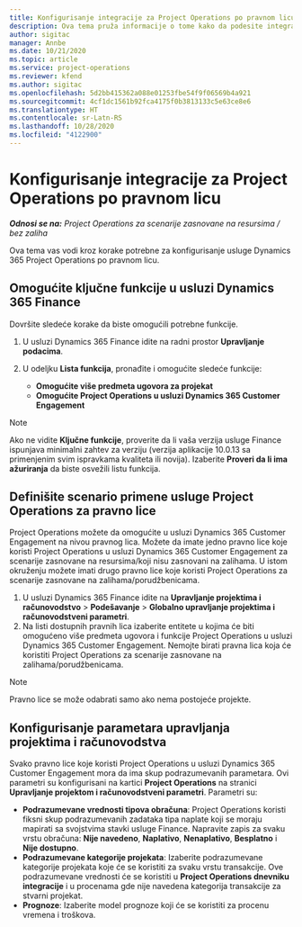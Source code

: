 ```yaml
---
title: Konfigurisanje integracije za Project Operations po pravnom licu
description: Ova tema pruža informacije o tome kako da podesite integraciju po pravnom licu u usluzi Project Operations.
author: sigitac
manager: Annbe
ms.date: 10/21/2020
ms.topic: article
ms.service: project-operations
ms.reviewer: kfend
ms.author: sigitac
ms.openlocfilehash: 5d2bb415362a088e01253fbe54f9f06569b4a921
ms.sourcegitcommit: 4cf1dc1561b92fca4175f0b3813133c5e63ce8e6
ms.translationtype: HT
ms.contentlocale: sr-Latn-RS
ms.lasthandoff: 10/28/2020
ms.locfileid: "4122900"
---
```

# <a name="configure-project-operations-integration-per-legal-entity"></a>Konfigurisanje integracije za Project Operations po pravnom licu 

_**Odnosi se na:** Project Operations za scenarije zasnovane na resursima / bez zaliha_

Ova tema vas vodi kroz korake potrebne za konfigurisanje usluge Dynamics 365 Project Operations po pravnom licu.

## <a name="enable-feature-keys-in-dynamics-365-finance"></a>Omogućite ključne funkcije u usluzi Dynamics 365 Finance

Dovršite sledeće korake da biste omogućili potrebne funkcije.

1. U usluzi Dynamics 365 Finance idite na radni prostor **Upravljanje podacima**.
2. U odeljku **Lista funkcija**, pronađite i omogućite sledeće funkcije:
  
    - **Omogućite više predmeta ugovora za projekat**
    - **Omogućite Project Operations u usluzi Dynamics 365 Customer Engagement**

> [!NOTE]
> Ako ne vidite **Ključne funkcije**, proverite da li vaša verzija usluge Finance ispunjava minimalni zahtev za verziju (verzija aplikacije 10.0.13 sa primenjenim svim ispravkama kvaliteta ili novija). Izaberite **Proveri da li ima ažuriranja** da biste osvežili listu funkcija.

## <a name="define-the-project-operations-deployment-scenario-for-a-legal-entity"></a>Definišite scenario primene usluge Project Operations za pravno lice

Project Operations možete da omogućite u usluzi Dynamics 365 Customer Engagement na nivou pravnog lica. Možete da imate jedno pravno lice koje koristi Project Operations u usluzi Dynamics 365 Customer Engagement za scenarije zasnovane na resursima/koji nisu zasnovani na zalihama. U istom okruženju možete imati drugo pravno lice koje koristi Project Operations za scenarije zasnovane na zalihama/porudžbenicama.

1. U usluzi Dynamics 365 Finance idite na **Upravljanje projektima i računovodstvo** > **Podešavanje** > **Globalno upravljanje projektima i računovodstveni parametri**.
2. Na listi dostupnih pravnih lica izaberite entitete u kojima će biti omogućeno više predmeta ugovora i funkcije Project Operations u usluzi Dynamics 365 Customer Engagement. Nemojte birati pravna lica koja će koristiti Project Operations za scenarije zasnovane na zalihama/porudžbenicama.

> [!NOTE]
> Pravno lice se može odabrati samo ako nema postojeće projekte.

## <a name="configure-project-management-and-accounting-parameters"></a>Konfigurisanje parametara upravljanja projektima i računovodstva

Svako pravno lice koje koristi Project Operations u usluzi Dynamics 365 Customer Engagement mora da ima skup podrazumevanih parametara. Ovi parametri su konfigurisani na kartici **Project Operations** na stranici **Upravljanje projektom i računovodstveni parametri**. Parametri su:

  - **Podrazumevane vrednosti tipova obračuna**: Project Operations koristi fiksni skup podrazumevanih zadataka tipa naplate koji se moraju mapirati sa svojstvima stavki usluge Finance. Napravite zapis za svaku vrstu obračuna: **Nije navedeno**, **Naplativo**, **Nenaplativo**, **Besplatno** i **Nije dostupno**.
  - **Podrazumevane kategorije projekata**: Izaberite podrazumevane kategorije projekata koje će se koristiti za svaku vrstu transakcije. Ove podrazumevane vrednosti će se koristiti u **Project Operations dnevniku integracije** i u procenama gde nije navedena kategorija transakcije za stvarni projekat.
  - **Prognoze**: Izaberite model prognoze koji će se koristiti za procenu vremena i troškova.
